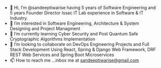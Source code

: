 - 👋 Hi, I’m @sandeeptiwarise having 5 years of Software Engineering and 5 years Founder Director Issac IT Lab experience in Software & IT Industry.
- 👀 I’m interested in Software Engineering, Architecture & System Designing and Project Managment
- 🌱 I’m currently learning Cyber Security and Post Quantum Safe Cryptographic Algorithms Implementation
- 💞️ I’m looking to collaborate on DevOps Engineering Projects and Full Stack Development Using React, Spring & Django Web Framework, DRF REST Web Services and Spring Boot Microservices
- 📫 How to reach me ...inbox me at sandeeptiwarise@gmail.com

<!---
sandeeptiwarise/sandeeptiwarise is a ✨ special ✨ repository because its `README.md` (this file) appears on your GitHub profile.
You can click the Preview link to take a look at your changes.
--->
